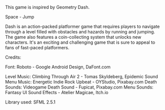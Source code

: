 This game is inspired by Geometry Dash. 

Space - Jump

Dash is an action-packed platformer game that requires players to navigate
through a level filled with obstacles and hazards by running and jumping. 
The game also features a coin-collecting system that unlocks new characters. 
It's an exciting and challenging game that is sure to appeal to fans of 
fast-paced platformers.

Credits:

Font: Roboto - Google Android Design, DaFont.com

Level Music: Climbing Through Air 2 - Tomas Skyldeberg, Epidemic Sound
Menu Music: Energetic Indie Rock Upbeat - OYStudio, Pixabay.com
Death Sounds: Videogame Death Sound - Fupicat, Pixabay.com
Menu Sounds: Fantasy UI Sound Effects - Atelier Magicae, Itch.io

Library used: SFML 2.5.1
